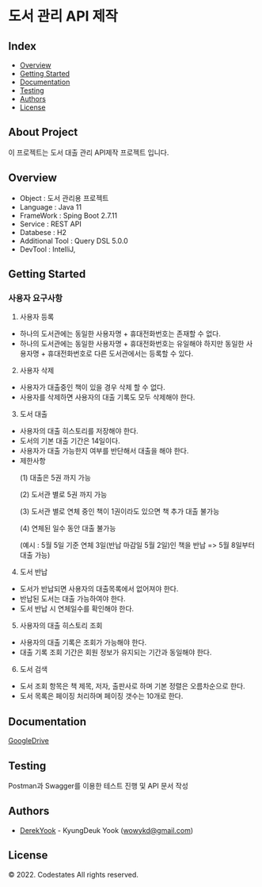 # 도서 관리 API 제작

## Index
- [Overview](#overview)
- [Getting Started](#getting-started)
- [Documentation](#documentation)
- [Testing](#testing)
- [Authors](#authors)
- [License](#license)

## About Project
이 프로젝트는 도서 대출 관리 API제작 프로젝트 입니다.

## Overview
- Object : 도서 관리용 프로젝트
- Language : Java 11
- FrameWork : Sping Boot 2.7.11
- Service : REST API
- Databese : H2
- Additional Tool : Query DSL 5.0.0
- DevTool : IntelliJ, 


## Getting Started
### 사용자 요구사항
1. 사용자 등록
- 하나의 도서관에는 동일한 사용자명 + 휴대전화번호는 존재할 수 없다.
- 하나의 도서관에는 동일한 사용자명 + 휴대전화번호는 유일해야 하지만 동일한 사용자명 + 휴대전화번호로 다른 도서관에서는 등록할 수 있다.
2. 사용자 삭제
- 사용자가 대출중인 책이 있을 경우 삭제 할 수 없다.
- 사용자를 삭제하면 사용자의 대출 기록도 모두 삭제해야 한다.
3. 도서 대출
- 사용자의 대출 히스토리를 저장해야 한다.
- 도서의 기본 대출 기간은 14일이다.
- 사용자가 대출 가능한지 여부를 반단해서 대출을 해야 한다.
- 제한사항
  <p>(1) 대출은 5권 까지 가능
  <p>(2) 도서관 별로 5권 까지 가능
  <p>(3) 도서관 별로 연체 중인 책이 1권이라도 있으면 책 추가 대출 불가능
  <p>(4) 연체된 일수 동안 대출 불가능
  <p>(예시 : 5월 5일 기준 연체 3일(반납 마감일 5월 2일)인 책을 반납 => 5월 8일부터 대출 가능)
4. 도서 반납
- 도서가 반납되면 사용자의 대출목록에서 없어져야 한다.
- 반납된 도서는 대출 가능하여야 한다.
- 도서 반납 시 연체일수를 확인해야 한다.
5. 사용자의 대출 히스토리 조회
- 사용자의 대출 기록은 조회가 가능해야 한다.
- 대출 기록 조회 기간은 회원 정보가 유지되는 기간과 동일해야 한다.
6. 도서 검색
- 도서 조회 항목은 책 제목, 저자, 출판사로 하며 기본 정렬은 오름차순으로 한다.
- 도서 목록은 페이징 처리하며 페이징 갯수는 10개로 한다.
    
## Documentation
<a href="https://drive.google.com/drive/folders/1ADAvIToiEl6eJv-lHRXVnPVXkr9qCVKR?usp=sharing" target="_blank">GoogleDrive</a>
    
## Testing
Postman과 Swagger를 이용한 테스트 진행 및 API 문서 작성

## Authors
- [DerekYook](https://github.com/DerekYook) - KyungDeuk Yook (wowykd@gmail.com)

## License

© 2022. Codestates All rights reserved.
